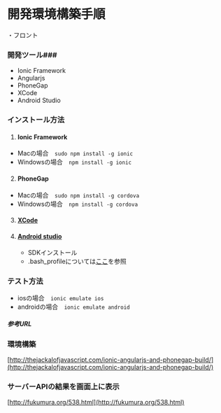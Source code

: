 # 開発環境構築手順 #
・フロント

### 開発ツール###

* Ionic Framework
* Angularjs
* PhoneGap
* XCode
* Android Studio

### インストール方法 ###

1. #### Ionic Framework 
- Macの場合　`sudo npm install -g ionic `
- Windowsの場合　`npm install -g ionic `

2. #### PhoneGap
- Macの場合　`sudo npm install -g cordova `
- Windowsの場合　`npm install -g cordova `

3. #### [XCode](https://developer.apple.com/jp/xcode/downloads/)

4. #### [Android studio](http://developer.android.com/sdk/index.html)
    - SDKインストール
    - .bash_profileについては[ここ](https://github.com/diegonetto/generator-ionic/blob/master/docs/android.md)を参照

### テスト方法 ###
- iosの場合　`ionic emulate ios `
- androidの場合　`ionic emulate android `

##### 参考URL
### 環境構築
[http://thejackalofjavascript.com/ionic-angularjs-and-phonegap-build/](http://thejackalofjavascript.com/ionic-angularjs-and-phonegap-build/)

### サーバーAPIの結果を画面上に表示
[http://fukumura.org/538.html](http://fukumura.org/538.html)